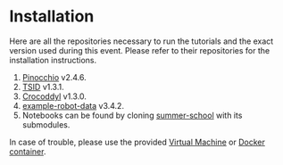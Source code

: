 # Installation

Here are all the repositories necessary to run the tutorials and the exact version used during this event. Please refer to their repositories for the installation instructions.

1. [Pinocchio](https://github.com/stack-of-tasks/pinocchio) v2.4.6.
1. [TSID](https://github.com/stack-of-tasks/tsid) v1.3.1.
1. [Crocoddyl](https://github.com/loco-3d/crocoddyl) v1.3.0.
1. [example-robot-data](https://github.com/Gepetto/example-robot-data) v3.4.2.
1. Notebooks can be found by cloning [summer-school](https://github.com/MeMory-of-MOtion/summer-school) with its submodules.

In case of trouble, please use the provided [Virtual Machine](/summer-school/virtual_machine) or [Docker container](/summer-school/docker).
